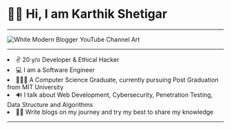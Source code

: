 <h1>👋🏻 Hi, I am Karthik Shetigar</h1>
<hr>



![White Modern Blogger YouTube Channel Art](https://user-images.githubusercontent.com/86278623/208312955-60c4a428-908d-49c1-8f26-1f353157c47b.gif)
<hr>
<li>✌ 20 y/o Developer & Ethical Hacker</li>
<li>💻 I am a Software Engineer</li>
<li>👨🏻‍🎓 A Computer Science Graduate, currently pursuing Post Graduation from MIT University</li>
<li>🔊 I talk about Web Development, Cybersecurity, Penetration Testing, Data Structure and Algorithms</li>
<li>✍🏻 Write blogs on my journey and try my best to share my knowledge</li>
<hr>

